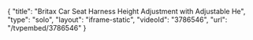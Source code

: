 {
    "title": "Britax Car Seat Harness Height Adjustment with Adjustable He",
    "type": "solo",
    "layout": "iframe-static",
    "videoId": "3786546",
    "url": "\/tvpembed\/3786546"
}